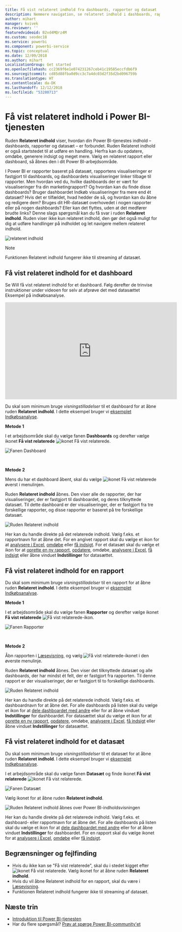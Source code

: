 ```yaml
---
title: Få vist relateret indhold fra dashboards, rapporter og datasæt
description: Nemmere navigation, se relateret indhold i dashboards, rapporter og datasæt
author: mihart
manager: kvivek
ms.reviewer: ''
featuredvideoid: B2vd4MQrz4M
ms.custom: seodec18
ms.service: powerbi
ms.component: powerbi-service
ms.topic: conceptual
ms.date: 12/09/2018
ms.author: mihart
LocalizationGroup: Get started
ms.openlocfilehash: cc2369f6e1e074231267ceb41c19585eccfdb6f9
ms.sourcegitcommit: cd85d88fba0d9cc3c7a4dc03d2f35d2bd096759b
ms.translationtype: HT
ms.contentlocale: da-DK
ms.lasthandoff: 12/12/2018
ms.locfileid: "53280713"
---
```

# <a name="view-related-content-in-power-bi-service"></a>Få vist relateret indhold i Power BI-tjenesten
Ruden **Relateret indhold** viser, hvordan din Power BI-tjenestes indhold – dashboards, rapporter og datasæt – er forbundet. Ruden Relateret indhold er også startstedet til at udføre en handling. Herfra kan du opdatere, omdøbe, generere indsigt og meget mere. Vælg en relateret rapport eller dashboard, så åbnes den i dit Power BI-arbejdsområde.   

I Power BI er rapporter baseret på datasæt, rapportens visualiseringer er fastgjort til dashboards, og dashboardets visualiseringer linker tilbage til rapporter. Men hvordan ved du, hvilke dashboards der er vært for visualiseringer fra din marketingrapport? Og hvordan kan du finde disse dashboards? Bruger dashboardet Indkøb visualiseringer fra mere end ét datasæt? Hvis det er tilfældet, hvad hedder de så, og hvordan kan du åbne og redigere dem? Bruges dit HR-datasæt overhovedet i nogen rapporter eller på nogen dashboards? Eller kan det flyttes, uden at det medfører brudte links? Denne slags spørgsmål kan du få svar i ruden **Relateret indhold**.  Ruden viser ikke kun relateret indhold, den gør det også muligt for dig at udføre handlinger på indholdet og let navigere mellem relateret indhold.

![relateret indhold](./media/end-user-related/power-bi-view-related-dashboard-new.png)

> [!NOTE]
> Funktionen Relateret indhold fungerer ikke til streaming af datasæt.
> 
> 

## <a name="view-related-content-for-a-dashboard"></a>Få vist relateret indhold for et dashboard
Se Will få vist relateret indhold for et dashboard. Følg derefter de trinvise instruktioner under videoen for selv at afprøve det med datasættet Eksempel på indkøbsanalyse.

<iframe width="560" height="315" src="https://www.youtube.com/embed/B2vd4MQrz4M#t=3m05s" frameborder="0" allowfullscreen></iframe>


Du skal som minimum bruge *visningstilladelser* til et dashboard for at åbne ruden **Relateret indhold**. I dette eksempel bruger vi [eksemplet Indkøbsanalyse](../sample-procurement.md).

**Metode 1**

I et arbejdsområde skal du vælge fanen **Dashboards** og derefter vælge ikonet **Få vist relaterede** ![ikonet Få vist relaterede](./media/end-user-related/power-bi-view-related-icon-new.png).

![Fanen Dashboard](./media/end-user-related/power-bi-view-related-dash-newer.png)

<br>

**Metode 2**

Mens du har et dashboard åbent, skal du vælge   ![ikonet Få vist relaterede](./media/end-user-related/power-bi-view-related-new.png) øverst i menulinjen.

Ruden **Relateret indhold** åbnes. Den viser alle de rapporter, der har visualiseringer, der er fastgjort til dashboardet, og deres tilknyttede datasæt. Til dette dashboard er der visualiseringer, der er fastgjort fra tre forskellige rapporter, og disse rapporter er baseret på tre forskellige datasæt.

![Ruden Relateret indhold](./media/end-user-related/power-bi-view-related-dashboard-new.png)

Her kan du handle direkte på det relaterede indhold.  Vælg f.eks. et rapportnavn for at åbne det.  For en angivet rapport skal du vælge et ikon for at [analysere i Excel](../service-analyze-in-excel.md), [omdøbe](../service-rename.md) eller [få indsigt](end-user-insights.md). For et datasæt skal du vælge et ikon for at [oprette en ny rapport](../service-report-create-new.md), [opdatere](../refresh-data.md), omdøbe, [analysere i Excel](../service-analyze-in-excel.md), [få indsigt](end-user-insights.md) eller åbne vinduet **Indstillinger** for datasættet.  

## <a name="view-related-content-for-a-report"></a>Få vist relateret indhold for en rapport
Du skal som minimum bruge *visningstilladelser* til en rapport for at åbne ruden **Relateret indhold**. I dette eksempel bruger vi [eksemplet Indkøbsanalyse](../sample-procurement.md).

**Metode 1**

I et arbejdsområde skal du vælge fanen **Rapporter** og derefter vælge ikonet **Få vist relaterede** ![Få vist relaterede-ikon](./media/end-user-related/power-bi-view-related-icon-new.png).

![Fanen Rapporter](./media/end-user-related/power-bi-view-related-report-newer.png)

<br>

**Metode 2**

Åbn rapporten i [Læsevisning](end-user-reading-view.md), og vælg ![Få vist relaterede-ikonet](./media/end-user-related/power-bi-view-related-new.png) i den øverste menulinje.

Ruden **Relateret indhold** åbnes. Den viser det tilknyttede datasæt og alle dashboards, der har mindst ét felt, der er fastgjort fra rapporten. Til denne rapport er der visualiseringer, der er fastgjort til to forskellige dashboards.

![Ruden Relateret indhold](./media/end-user-related/power-bi-view-related-report.png)

Her kan du handle direkte på det relaterede indhold.  Vælg f.eks. et dashboardnavn for at åbne det.  For alle dashboards på listen skal du vælge et ikon for at [dele dashboardet med andre](../service-share-dashboards.md) eller for at åbne vinduet **Indstillinger** for dashboardet. For datasættet skal du vælge et ikon for at [oprette en ny rapport](../service-report-create-new.md), [opdatere](../refresh-data.md), omdøbe, [analysere i Excel](../service-analyze-in-excel.md), [få indsigt](end-user-insights.md) eller åbne vinduet **Indstillinger** for datasættet.  

## <a name="view-related-content-for-a-dataset"></a>Få vist relateret indhold for et datasæt
Du skal som minimum bruge *visningstilladelser* til et datasæt for at åbne ruden **Relateret indhold**. I dette eksempel bruger vi [eksemplet Indkøbsanalyse](../sample-procurement.md).

I et arbejdsområde skal du vælge fanen **Datasæt** og finde ikonet **Få vist relaterede** ![ikonet Få vist relaterede](./media/end-user-related/power-bi-view-related-icon-new.png).

![Fanen Datasæt](./media/end-user-related/power-bi-view-related-dataset-newer.png)

Vælg ikonet for at åbne ruden **Relateret indhold**.

![Ruden Relateret indhold åbnes over Power BI-indholdsvisningen](media/end-user-related/power-bi-datasets.png)

Her kan du handle direkte på det relaterede indhold. Vælg f.eks. et dashboard- eller rapportnavn for at åbne det.  For alle dashboards på listen skal du vælge et ikon for at [dele dashboardet med andre](../service-share-dashboards.md) eller for at åbne vinduet **Indstillinger** for dashboardet. For en rapport skal du vælge ikonet for at [analysere i Excel](../service-analyze-in-excel.md), [omdøbe](../service-rename.md) eller [få indsigt](end-user-insights.md).  

## <a name="limitations-and-troubleshooting"></a>Begrænsninger og fejlfinding
* Hvis du ikke kan se "Få vist relaterede", skal du i stedet kigget efter ![ikonet Få vist relaterede](./media/end-user-related/power-bi-view-related-icon-new.png). Vælg ikonet for at åbne ruden **Relateret indhold**.
* Hvis du vil åbne Relateret indhold for en rapport, skal du være i [Læsevisning](end-user-reading-view.md).
* Funktionen Relateret indhold fungerer ikke til streaming af datasæt.

## <a name="next-steps"></a>Næste trin
* [Introduktion til Power BI-tjenesten](../service-get-started.md)
* Har du flere spørgsmål? [Prøv at spørge Power BI-community'et](http://community.powerbi.com/)

